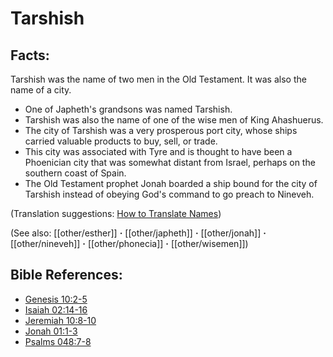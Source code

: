# Tarshish #

## Facts: ##

Tarshish was the name of two men in the Old Testament. It was also the name of a city.

* One of Japheth's grandsons was named Tarshish.
* Tarshish was also the name of one of the wise men of King Ahashuerus. 
* The city of Tarshish was a very prosperous port city, whose ships carried valuable products to buy, sell, or trade.
* This city was associated with Tyre and is thought to have been a Phoenician city that was somewhat distant from Israel, perhaps on the southern coast of Spain.
* The Old Testament prophet Jonah boarded a ship bound for the city of Tarshish instead of obeying God's command to go preach to Nineveh.

(Translation suggestions: [How to Translate Names](en/ta-vol1/translate/man/translate-names))

(See also: [[other/esther]] **·** [[other/japheth]] **·** [[other/jonah]] **·** [[other/nineveh]] **·** [[other/phonecia]] **·** [[other/wisemen]])

## Bible References: ##

* [Genesis 10:2-5](en/tn/gen/help/10/02)
* [Isaiah 02:14-16](en/tn/isa/help/02/14)
* [Jeremiah 10:8-10](en/tn/jer/help/10/08)
* [Jonah 01:1-3](en/tn/jon/help/01/01)
* [Psalms 048:7-8](en/tn/psa/help/48/07)